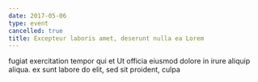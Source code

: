 ```yaml
---
date: 2017-05-06
type: event
cancelled: true
title: Excepteur laboris amet, deserunt nulla ea Lorem
---
```

fugiat exercitation tempor qui et Ut officia eiusmod dolore in irure aliquip aliqua. ex sunt labore do elit, sed sit proident, culpa